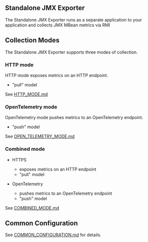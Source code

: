 Standalone JMX Exporter
---

The Standalone JMX Exporter runs as a separate application to your application and collects JMX MBean metrics via RMI

## Collection Modes

The Standalone JMX Exporter supports three modes of collection.

### HTTP mode

HTTP mode exposes metrics on an HTTP endpoint.

- "pull" model

See [HTTP_MODE.md](HTTP_MODE.md)

### OpenTelemetry mode

OpenTelemetry mode pushes metrics to an OpenTelemetry endpoint.

- "push" model

See [OPEN_TELEMETRY_MODE.md](OPEN_TELEMETRY_MODE.md)

### Combined mode

- HTTPS
  - exposes metrics on an HTTP endpoint
  - "pull" model


- OpenTelemetry
  - pushes metrics to an OpenTelemetry endpoint
  - "push" model

See [COMBINED_MODE.md](COMBINED_MODE.md)

## Common Configuration

See [COMMON_CONFIGURATION.md](../COMMON_CONFIGURATION.md) for details.